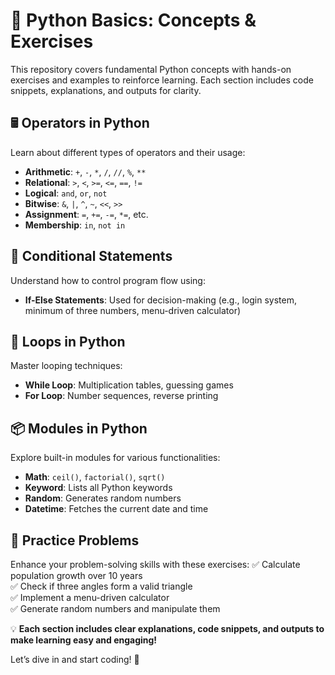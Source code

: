 # 📝 Python Basics: Concepts & Exercises
This repository covers fundamental Python concepts with hands-on exercises and examples to reinforce learning. Each section includes code snippets, explanations, and outputs for clarity.

## 🖩 Operators in Python
Learn about different types of operators and their usage:
- **Arithmetic**: `+`, `-`, `*`, `/`, `//`, `%`, `**`
- **Relational**: `>`, `<`, `>=`, `<=`, `==`, `!=`
- **Logical**: `and`, `or`, `not`
- **Bitwise**: `&`, `|`, `^`, `~`, `<<`, `>>`
- **Assignment**: `=`, `+=`, `-=`, `*=`, etc.
- **Membership**: `in`, `not in`

## 🔄 Conditional Statements
Understand how to control program flow using:
- **If-Else Statements**: Used for decision-making (e.g., login system, minimum of three numbers, menu-driven calculator)

## 🔁 Loops in Python
Master looping techniques:
- **While Loop**: Multiplication tables, guessing games
- **For Loop**: Number sequences, reverse printing

## 📦 Modules in Python
Explore built-in modules for various functionalities:
- **Math**: `ceil()`, `factorial()`, `sqrt()`
- **Keyword**: Lists all Python keywords
- **Random**: Generates random numbers
- **Datetime**: Fetches the current date and time

## 📝 Practice Problems
Enhance your problem-solving skills with these exercises:
✅ Calculate population growth over 10 years  
✅ Check if three angles form a valid triangle    
✅ Implement a menu-driven calculator  
✅ Generate random numbers and manipulate them  

💡 **Each section includes clear explanations, code snippets, and outputs to make learning easy and engaging!**

Let’s dive in and start coding! 🚀
